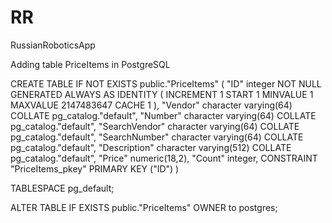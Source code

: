 # RR
RussianRoboticsApp

Adding table PriceItems in PostgreSQL


CREATE TABLE IF NOT EXISTS public."PriceItems"
(
    "ID" integer NOT NULL GENERATED ALWAYS AS IDENTITY ( INCREMENT 1 START 1 MINVALUE 1 MAXVALUE 2147483647 CACHE 1 ),
    "Vendor" character varying(64) COLLATE pg_catalog."default",
    "Number" character varying(64) COLLATE pg_catalog."default",
    "SearchVendor" character varying(64) COLLATE pg_catalog."default",
    "SearchNumber" character varying(64) COLLATE pg_catalog."default",
    "Description" character varying(512) COLLATE pg_catalog."default",
    "Price" numeric(18,2),
    "Count" integer,
    CONSTRAINT "PriceItems_pkey" PRIMARY KEY ("ID")
)

TABLESPACE pg_default;

ALTER TABLE IF EXISTS public."PriceItems"
    OWNER to postgres;
